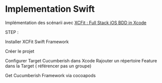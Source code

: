 # Implementation Swift

Implémentation des scénarii avec [XCFit : Full Stack iOS BDD in Xcode](https://github.com/Shashikant86/XCFit#installation)

STEP :

Installer XCFit Swift Framework

Créer le projet

Configurer Target Cucumberish dans Xcode
Rajouter un répertoire Feature dans la Target ( référencer pas un groupe)

Get Cucumberish Framework via cocoapods





